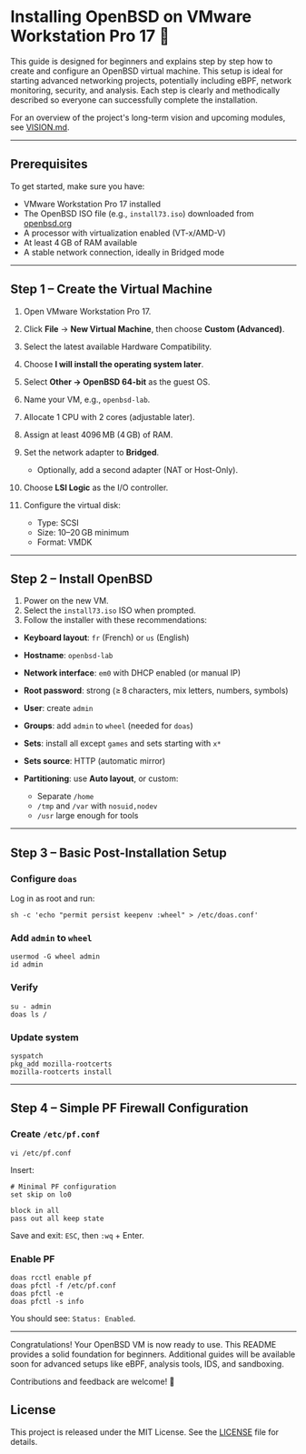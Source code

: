 # Installing OpenBSD on VMware Workstation Pro 17 🚀

This guide is designed for beginners and explains step by step how to create and configure an OpenBSD virtual machine. This setup is ideal for starting advanced networking projects, potentially including eBPF, network monitoring, security, and analysis. Each step is clearly and methodically described so everyone can successfully complete the installation.

For an overview of the project's long-term vision and upcoming modules, see [VISION.md](./VISION.md).

---

## Prerequisites

To get started, make sure you have:

* VMware Workstation Pro 17 installed
* The OpenBSD ISO file (e.g., `install73.iso`) downloaded from [openbsd.org](https://www.openbsd.org/)
* A processor with virtualization enabled (VT-x/AMD-V)
* At least 4 GB of RAM available
* A stable network connection, ideally in Bridged mode

---

## Step 1 – Create the Virtual Machine

1. Open VMware Workstation Pro 17.
2. Click **File** → **New Virtual Machine**, then choose **Custom (Advanced)**.
3. Select the latest available Hardware Compatibility.
4. Choose **I will install the operating system later**.
5. Select **Other → OpenBSD 64-bit** as the guest OS.
6. Name your VM, e.g., `openbsd-lab`.
7. Allocate 1 CPU with 2 cores (adjustable later).
8. Assign at least 4096 MB (4 GB) of RAM.
9. Set the network adapter to **Bridged**.

   * Optionally, add a second adapter (NAT or Host-Only).
10. Choose **LSI Logic** as the I/O controller.
11. Configure the virtual disk:

    * Type: SCSI
    * Size: 10–20 GB minimum
    * Format: VMDK

---

## Step 2 – Install OpenBSD

1. Power on the new VM.
2. Select the `install73.iso` ISO when prompted.
3. Follow the installer with these recommendations:

* **Keyboard layout**: `fr` (French) or `us` (English)
* **Hostname**: `openbsd-lab`
* **Network interface**: `em0` with DHCP enabled (or manual IP)
* **Root password**: strong (≥ 8 characters, mix letters, numbers, symbols)
* **User**: create `admin`
* **Groups**: add `admin` to `wheel` (needed for `doas`)
* **Sets**: install all except `games` and sets starting with `x*`
* **Sets source**: HTTP (automatic mirror)
* **Partitioning**: use **Auto layout**, or custom:

  * Separate `/home`
  * `/tmp` and `/var` with `nosuid,nodev`
  * `/usr` large enough for tools

---

## Step 3 – Basic Post-Installation Setup

### Configure `doas`

Log in as root and run:

```
sh -c 'echo "permit persist keepenv :wheel" > /etc/doas.conf'
```

### Add `admin` to `wheel`

```
usermod -G wheel admin
id admin
```

### Verify

```
su - admin
doas ls /
```

### Update system

```
syspatch
pkg_add mozilla-rootcerts
mozilla-rootcerts install
```

---

## Step 4 – Simple PF Firewall Configuration

### Create `/etc/pf.conf`

```
vi /etc/pf.conf
```

Insert:

```
# Minimal PF configuration
set skip on lo0

block in all
pass out all keep state
```

Save and exit: `ESC`, then `:wq` + Enter.

### Enable PF

```
doas rcctl enable pf
doas pfctl -f /etc/pf.conf
doas pfctl -e
doas pfctl -s info
```

You should see: `Status: Enabled`.

---

Congratulations! Your OpenBSD VM is now ready to use. This README provides a solid foundation for beginners. Additional guides will be available soon for advanced setups like eBPF, analysis tools, IDS, and sandboxing.

Contributions and feedback are welcome! 🚀

## License

This project is released under the MIT License. See the [LICENSE](LICENSE) file for details.
